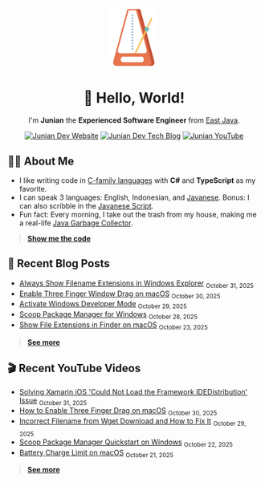 <div align="center">

<img src="./img/animated_metronome_cropped_transparent.svg" width="96" />

# 👋 Hello, World!

I'm **Junian** the **Experienced Software Engineer** from [East Java](https://en.wikipedia.org/wiki/East_Java).

[![Junian Dev Website](https://img.shields.io/badge/Website-1a73e8?style=for-the-badge&logo=googlechrome&logoColor=white "Junian Dev Website")](https://www.junian.dev/)
[![Junian Dev Tech Blog](https://img.shields.io/badge/Tech_Blog-1a73e8?style=for-the-badge&logo=hugo&logoColor=white "Junian Dev Tech Blog")](https://www.junian.dev/blog/)
[![Junian YouTube](https://img.shields.io/youtube/channel/views/UCepvZYlW1tWJ8bu3dWLQh2w?style=for-the-badge&logo=youtube&label=YouTube&labelColor=ff0000&color=555555
 "Junian YouTube Channel")](https://www.youtube.com/@JunianDev)

</div>

## 🧑‍💻 About Me

- I like writing code in [C-family languages](https://en.wikipedia.org/wiki/List_of_C-family_programming_languages) with **C#** and **TypeScript** as my favorite.
- I can speak 3 languages: English, Indonesian, and [Javanese](https://en.wikipedia.org/wiki/Javanese_language). Bonus: I can also scribble in the [Javanese Script](https://en.wikipedia.org/wiki/Javanese_script).
- Fun fact: Every morning, I take out the trash from my house, making me a real-life [Java Garbage Collector](https://en.wikipedia.org/wiki/Garbage_collection_(computer_science)#Java).

> [**Show me the code**](https://github.com/junian?tab=repositories&q=&type=&language=&sort=stargazers)

## 📝 Recent Blog Posts

<!-- blog feed start -->
- [Always Show Filename Extensions in Windows Explorer](https://www.junian.net/tech/windows-explorer-show-file-extension/) <sub>October 31, 2025</sub>
- [Enable Three Finger Window Drag on macOS](https://www.junian.net/tech/macos-three-finger-drag-window/) <sub>October 30, 2025</sub>
- [Activate Windows Developer Mode](https://www.junian.net/tech/windows-developer-mode/) <sub>October 29, 2025</sub>
- [Scoop Package Manager for Windows](https://www.junian.net/tech/windows-scoop-package-manager/) <sub>October 28, 2025</sub>
- [Show File Extensions in Finder on macOS](https://www.junian.net/tech/macos-finder-show-file-extension/) <sub>October 23, 2025</sub>
<!-- blog feed end -->

> [**See more**](https://junian.net/)

## 🎬 Recent YouTube Videos

<!-- youtube feed start -->
- [Solving Xamarin iOS 'Could Not Load the Framework IDEDistribution' Issue](https://www.youtube.com/watch?v=rnwKEtFM0vM) <sub>October 31, 2025</sub>
- [How to Enable Three Finger Drag on macOS](https://www.youtube.com/watch?v=iPPxkdKFhJ4) <sub>October 30, 2025</sub>
- [Incorrect Filename from Wget Download and How to Fix It](https://www.youtube.com/watch?v=aOTe3czWcsc) <sub>October 29, 2025</sub>
- [Scoop Package Manager Quickstart on Windows](https://www.youtube.com/watch?v=JugEIxYr3jk) <sub>October 22, 2025</sub>
- [Battery Charge Limit on macOS](https://www.youtube.com/watch?v=qn6DdrRBg0s) <sub>October 21, 2025</sub>
<!-- youtube feed end -->

> [**See more**](https://junian.net/yt/)
